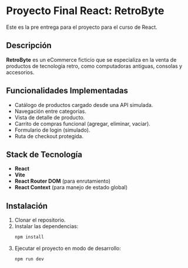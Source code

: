 # Proyecto Final React: RetroByte

Este es la pre entrega para el proyecto para el curso de React.

## Descripción

**RetroByte** es un eCommerce ficticio que se especializa en la venta de productos de tecnología retro, como computadoras antiguas, consolas y accesorios.

## Funcionalidades Implementadas

* Catálogo de productos cargado desde una API simulada.
* Navegación entre categorías.
* Vista de detalle de producto.
* Carrito de compras funcional (agregar, eliminar, vaciar).
* Formulario de login (simulado).
* Ruta de checkout protegida.

## Stack de Tecnología

* **React**
* **Vite**
* **React Router DOM** (para enrutamiento)
* **React Context** (para manejo de estado global)

## Instalación

1.  Clonar el repositorio.
2.  Instalar las dependencias:
    ```bash
    npm install
    ```
3.  Ejecutar el proyecto en modo de desarrollo:
    ```bash
    npm run dev

    ```
